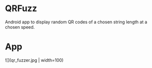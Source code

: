 # QRFuzz
Android app to display random QR codes of a chosen string length at a chosen speed.

# App

![](qr_fuzzer.jpg | width=100)
